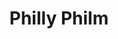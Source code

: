 ---
pid: lla46
title: Philly Philm
location_transcription: North 6th Street-North Philly
coordinates: "[-75.140321479568, 40.001451770778]"
zipcode: '11205'
gen_neighborhood: 
neighborhood: 
outside_phl: 'Brooklyn NY '
age: '21'
age_range: 20-29
instagram: 
image_file_name: lla_46.jpg
proposal_transcription: Bring more film to Philly! Each week project new and upcoming
  filmmakers' work on a loop on the side of a building! Change the artist weekly and
  provide their info.
topic: Pop Culture
topic_summary: 0, 0, 0
type: Interactive,Projection,Film
keywords_other: 
credit: Shannon
image_labels: 
twitter: 
facebook: 
permalink: "/monuments/lla46/"
layout: item-page
---
